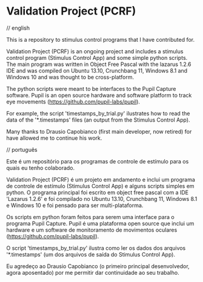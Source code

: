 Validation Project (PCRF)
==================

// english

This is a repository to stimulus control programs that I have contributed for.

Validation Project (PCRF) is an ongoing project and includes a stimulus control program (Stimulus Control App) and some simple python scripts. The main program was written in Object Free Pascal with the lazarus 1.2.6 IDE and was compiled on Ubuntu 13.10, Crunchbang 11, Windows 8.1 and Windows 10 and was thought to be cross-platform.

The python scripts were meant to be interfaces to the Pupil Capture software. Pupil is an open source hardware and software platform to track eye movements (https://github.com/pupil-labs/pupil).

For example, the script 'timestamps_by_trial.py' ilustrates how to read the data of the '*.timestamps' files (an output from the Stimulus Control App).

Many thanks to Drausio Capobianco (first main developer, now retired) for have allowed me to continue his work.

// português

Este é um repositório para os programas de controle de estímulo para os quais eu tenho colaborado.

Validation Project (PCRF) é um projeto em andamento e inclui um programa de controle de estímulo (Stimulus Control App) e alguns scripts simples em python. O programa principal foi escrito em object free pascal com a IDE 'Lazarus 1.2.6' e foi compilado no Ubuntu 13.10, Crunchbang 11, Windows 8.1 e Windows 10 e foi pensado para ser multi-plataforma.

Os scripts em python foram feitos para serem uma interface para o programa Pupil Capture. Pupil é uma plataforma open source que inclui um hardware e um software de monitoramento de movimentos oculares (https://github.com/pupil-labs/pupil).

O script 'timestamps_by_trial.py' ilustra como ler os dados dos arquivos '*.timestamps' (um dos arquivos de saída do Stimulus Control App).

Eu agredeço ao Drausio Capobianco (o primeiro principal desenvolvedor, agora aposentado) por me permitir dar continuidade ao seu trabalho.
